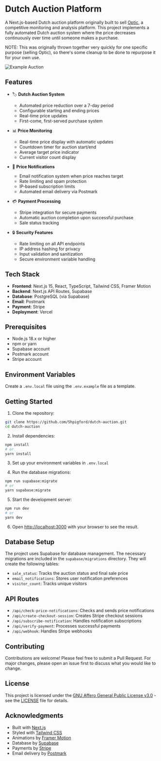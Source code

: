 # Dutch Auction Platform

A Next.js-based Dutch auction platform originally built to sell [Optic](https://withoptic.com), a competitive monitoring and analysis platform. This project implements a fully automated Dutch auction system where the price decreases continuously over time until someone makes a purchase.

NOTE: This was originally thrown together very quickly for one specific purpose (selling Optic), so there's some cleanup to be done to repurpose it for your own use.

![Example Auction](https://github.com/user-attachments/assets/bac66077-f48a-4765-a981-af17b45daf4f)

## Features

- 🏷️ **Dutch Auction System**
  - Automated price reduction over a 7-day period
  - Configurable starting and ending prices
  - Real-time price updates
  - First-come, first-served purchase system

- 📊 **Price Monitoring**
  - Real-time price display with automatic updates
  - Countdown timer for auction start/end
  - Average target price indicator
  - Current visitor count display

- 📧 **Price Notifications**
  - Email notification system when price reaches target
  - Rate limiting and spam protection
  - IP-based subscription limits
  - Automated email delivery via Postmark

- 💳 **Payment Processing**
  - Stripe integration for secure payments
  - Automatic auction completion upon successful purchase
  - Sale status tracking

- 🔒 **Security Features**
  - Rate limiting on all API endpoints
  - IP address hashing for privacy
  - Input validation and sanitization
  - Secure environment variable handling

## Tech Stack

- **Frontend**: Next.js 15, React, TypeScript, Tailwind CSS, Framer Motion
- **Backend**: Next.js API Routes, Supabase
- **Database**: PostgreSQL (via Supabase)
- **Email**: Postmark
- **Payment**: Stripe
- **Deployment**: Vercel

## Prerequisites

- Node.js 18.x or higher
- npm or yarn
- Supabase account
- Postmark account
- Stripe account

## Environment Variables

Create a `.env.local` file using the `.env.example` file as a template.

## Getting Started

1. Clone the repository:

```bash
git clone https://github.com/Shpigford/dutch-auction.git
cd dutch-auction
```

2. Install dependencies:

```bash
npm install
# or
yarn install
```

3. Set up your environment variables in `.env.local`

4. Run the database migrations:

```bash
npm run supabase:migrate
# or
yarn supabase:migrate
```

5. Start the development server:

```bash
npm run dev
# or
yarn dev
```

6. Open [http://localhost:3000](http://localhost:3000) with your browser to see the result.

## Database Setup

The project uses Supabase for database management. The necessary migrations are included in the `supabase/migrations` directory. They will create the following tables:

- `sale_status`: Tracks the auction status and final sale price
- `email_notifications`: Stores user notification preferences
- `visitor_count`: Tracks unique visitors

## API Routes

- `/api/check-price-notifications`: Checks and sends price notifications
- `/api/create-checkout-session`: Creates Stripe checkout sessions
- `/api/subscribe-notification`: Handles notification subscriptions
- `/api/verify-payment`: Processes successful payments
- `/api/webhook`: Handles Stripe webhooks

## Contributing

Contributions are welcome! Please feel free to submit a Pull Request. For major changes, please open an issue first to discuss what you would like to change.

## License

This project is licensed under the [GNU Affero General Public License v3.0](https://www.gnu.org/licenses/agpl-3.0.en.html) - see the [LICENSE](LICENSE) file for details.

## Acknowledgments

- Built with [Next.js](https://nextjs.org/)
- Styled with [Tailwind CSS](https://tailwindcss.com/)
- Animations by [Framer Motion](https://www.framer.com/motion/)
- Database by [Supabase](https://supabase.com/)
- Payments by [Stripe](https://stripe.com/)
- Email delivery by [Postmark](https://postmarkapp.com/)
